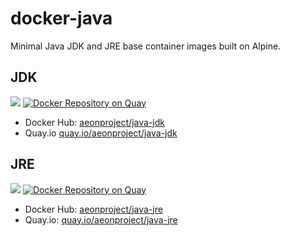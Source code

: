 # docker-java

Minimal Java JDK and JRE base container images built on Alpine.

## JDK

[![](https://badge.imagelayers.io/aeonproject/java-jdk:latest.svg)](https://imagelayers.io/?images=aeonproject/java-jdk:latest 'Get your own badge on imagelayers.io')
[![Docker Repository on Quay](https://quay.io/repository/aeonproject/java-jre/status "Docker Repository on Quay")](https://quay.io/repository/aeonproject/java-jre)

- Docker Hub: [aeonproject/java-jdk](https://hub.docker.com/r/aeonproject/java-jdk/)
- Quay.io [quay.io/aeonproject/java-jdk](https://quay.io/repository/aeonproject/java-jdk)

## JRE

[![](https://badge.imagelayers.io/aeonproject/java-jre:latest.svg)](https://imagelayers.io/?images=aeonproject/java-jre:latest 'Get your own badge on imagelayers.io')
[![Docker Repository on Quay](https://quay.io/repository/aeonproject/java-jdk/status "Docker Repository on Quay")](https://quay.io/repository/aeonproject/java-jdk)

- Docker Hub: [aeonproject/java-jre](https://hub.docker.com/r/aeonproject/java-jre/)
- Quay.io: [quay.io/aeonproject/java-jre](https://quay.io/repository/aeonproject/java-jre)
